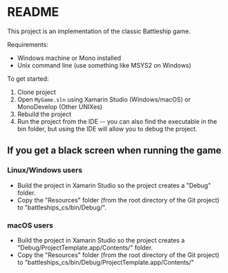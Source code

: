 # README #

This project is an implementation of the classic Battleship game.

Requirements:

* Windows machine or Mono installed
* Unix command line (use something like MSYS2 on Windows)

To get started:

1. Clone project
1. Open `MyGame.sln` using Xamarin Studio (Windows/macOS) or MonoDevelop (Other UNIXes)
1. Rebuild the project
1. Run the project from the IDE -- you can also find the executable in the bin folder, but using the IDE will allow you to debug the project.

## If you get a black screen when running the game
### Linux/Windows users
* Build the project in Xamarin Studio so the project creates a "Debug" folder.
* Copy the "Resources" folder (from the root directory of the Git project) to "battleships_cs/bin/Debug/".

### macOS users
* Build the project in Xamarin Studio so the project creates a "Debug/ProjectTemplate.app/Contents/" folder.
* Copy the "Resources" folder (from the root directory of the Git project) to "battleships_cs/bin/Debug/ProjectTemplate.app/Contents/"
